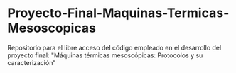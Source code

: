 # Proyecto-Final-Maquinas-Termicas-Mesoscopicas

Repositorio para el libre acceso del código empleado en el desarrollo del proyecto final: "Máquinas térmicas mesoscópicas: Protocolos y su caracterización"
